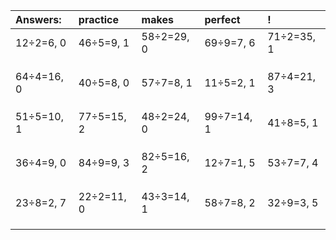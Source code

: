 | Answers: | practice | makes | perfect | ! |
| :--- | :--- | :--- | :--- | :--- |
| 12÷2=6, 0 | 46÷5=9, 1 | 58÷2=29, 0 | 69÷9=7, 6 | 71÷2=35, 1 | 
|   |   |   |   |   | 
|   |   |   |   |   | 
|   |   |   |   |   | 
| 64÷4=16, 0 | 40÷5=8, 0 | 57÷7=8, 1 | 11÷5=2, 1 | 87÷4=21, 3 | 
|   |   |   |   |   | 
|   |   |   |   |   | 
|   |   |   |   |   | 
| 51÷5=10, 1 | 77÷5=15, 2 | 48÷2=24, 0 | 99÷7=14, 1 | 41÷8=5, 1 | 
|   |   |   |   |   | 
|   |   |   |   |   | 
|   |   |   |   |   | 
| 36÷4=9, 0 | 84÷9=9, 3 | 82÷5=16, 2 | 12÷7=1, 5 | 53÷7=7, 4 | 
|   |   |   |   |   | 
|   |   |   |   |   | 
|   |   |   |   |   | 
| 23÷8=2, 7 | 22÷2=11, 0 | 43÷3=14, 1 | 58÷7=8, 2 | 32÷9=3, 5 | 
|   |   |   |   |   | 
|   |   |   |   |   | 
|   |   |   |   |   | 
